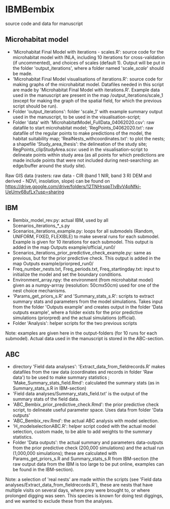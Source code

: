 # IBMBembix
source code and data for manuscript

## Microhabitat model
- 'Microhabitat Final Model with iterations - scales.R': source code for the microhabitat model with INLA, including 10 iterations for cross-validation (if uncommented), and choices of scales (default 1). Output will be put in the folder 'output_iterations', where a folder named 'scale_*scale*' should be made.
- 'Microhabitat Final Model visualisations of iterations.R': source code for making graphs of the microhabitat model. Datafiles needed in this script are made by 'Microhabitat Final Model with iterations.R'. Example data used in the manuscript are present in the map /output_iterations/scale_1 (except for making the graph of the spatial field, for which the previous script should be run).
- Folder 'output_iterations': folder 'scale_1' with example summary output used in the manuscript, to be used in the visualisation-script; 
- Folder 'data' with 'MicrohabitatModel_FullData_04062020.csv': raw datafile to start microhabitat model; 'RegPoints_04062020.txt': raw datafile of the regular points to make predictions of the model, the habitat suitability map; 'RealNests_withcoordinates.txt': to plot the nests; a shapefile 'Study_area_thesis': the delineation of the study site; RegPoints_clipStudyArea.scsv: used in the visualisation-script to delineate points within study area (as all points for which predictions are made include points that were not included during nest-searching: an edge/buffer around the study site).

Raw GIS data (rasters: raw data - CIR (band 1 NIR, band 3 R) DEM and derived - NDVI, insolation, slope) can be found on https://drive.google.com/drive/folders/12TNHrsqpTIvBvV4oNfkj-UeUmv68ufLx?usp=sharing

## IBM
- Bembix_model_rev.py: actual IBM, used by all Scenarios_iterations_*_s.py
- Scenarios_iterations_example.py: loops for all submodels (Random, UNIFORM, FIXED, FLEXIBLE) to make several runs for each submodel. Example is given for 10 iterations for each submodel. This output is added in the map Outputs example/official_run0/
- Scenarios_iterations_prior_predictive_check_example.py: same as previous, but for the prior predictive check. This output is added in the map Outputs example/priorpred_run0/
- Freq_number_nests.txt, Freq_periods.txt, Freq_startingday.txt: input to initialize the model and set the boundary conditions.
- Environment_array.npy: the environment (from microhabitat model) given as a numpy-arrray (resolution: 50cmx50cm) used for one of the nest choice mechanisms.
- 'Params_get_priors_s.R' and 'Summary_stats_s.R': scripts to extract summary stats and parameters from the model simulations. Takes input from the folder 'Outputs example' and creates output in the folder 'Data outputs example', where a folder exists for the prior predictive simulations (priorpred) and the actual simulations (official).
- Folder 'Analysis': helper scripts for the two previous scripts

Note: examples are given here in the output-folders (for 10 runs for each submodel). Actual data used in the manuscript is stored in the ABC-section.

## ABC
- directory 'Field data analyses': 'Extract_data_from_fieldrecords.R' makes datafiles from the raw data (coordinates and records in folder 'Raw data') to be used to make summary statistics ; 'Make_Summary_stats_field.Rmd': calculated the summary stats (as in Summary_stats_s.R in IBM-section)
- 'Field data analyses/Summary_stats_field.txt' is the output of the summary stats of the field data.
- 'ABC_Bembix_prior_predictive_check.Rmd': the prior predictive check script, to delineate useful parameter space. Uses data from folder 'Data outputs'
- 'ABC_Bembix_rev.Rmd': the actual ABC analysis with model selection.
- 'H_modelselectionABC.R': helper script coded with the actual model selection, custom made, to be able to add weights to the summary statistics.
- Folder 'Data outputs': the actual summary and parameters data-outputs from the prior predictive check (200,000 simulations) and the actual run (1,000,000 simulations); these are calculated with Params_get_priors_s.R and Summary_stats_s.R from IBM-section (the raw output data from the IBM is too large to be put online, examples can be found in the IBM-section).



Note: a selection of 'real nests' are made within the scripts (see 'Field data analyses/Extract_data_from_fieldrecords.R'), these are nests that have multiple visits on several days, where prey were brought to, or where prolonged digging was seen. This species is known for doing test diggings, and we wanted to exclude these from the analyses.
